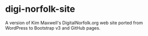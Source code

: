 digi-norfolk-site
=================

A version of Kim Maxwell's DigitalNorfolk.org web site ported from WordPress to Bootstrap v3 and GitHub pages.
